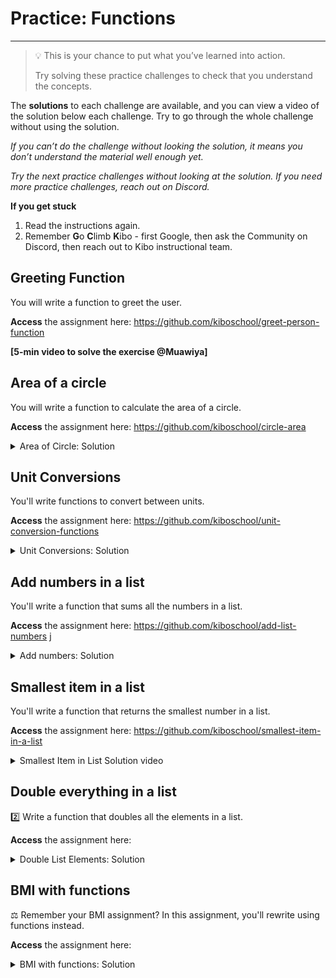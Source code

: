 # Practice: Functions

---

> 💡 This is your chance to put what you’ve learned into action.
>
> Try solving these practice challenges to check that you understand the concepts.

The **solutions** to each challenge are available, and you can view a video of the solution below each challenge.
Try to go through the whole challenge without using the solution.

_If you can’t do the challenge without looking the solution, it means you don’t understand the material well enough yet._

_Try the next practice challenges without looking at the solution. If you need more practice challenges, reach out on Discord._

<aside>

**If you get stuck**
1. Read the instructions again.
2. Remember **G**o **C**limb **K**ibo - first Google, then ask the Community on Discord, then reach out to Kibo instructional team.

</aside>

## Greeting Function

You will write a function to greet the user.

**Access** the assignment here: https://github.com/kiboschool/greet-person-function

**[5-min video to solve the exercise @Muawiya]**

## Area of a circle

You will write a function to calculate the area of a circle.

**Access** the assignment here: https://github.com/kiboschool/circle-area

<details><summary>Area of Circle: Solution</summary>

[https://www.loom.com/embed/3dc8a9528ec34f11a7788cfc97260fe6](https://www.loom.com/embed/3dc8a9528ec34f11a7788cfc97260fe6)

</details>

## Unit Conversions

You'll write functions to convert between units.

**Access** the assignment here: https://github.com/kiboschool/unit-conversion-functions

<details><summary>Unit Conversions: Solution</summary>

<div style="position: relative; padding-bottom: 56.25%; height: 0;"><iframe src="https://www.loom.com/embed/2d54920d817e4a09ba9f55aa4503aea4" frameborder="0" webkitallowfullscreen mozallowfullscreen allowfullscreen style="position: absolute; top: 0; left: 0; width: 100%; height: 100%;"></iframe></div>

</details>

## Add numbers in a list

You'll write a function that sums all the numbers in a list.

**Access** the assignment here: https://github.com/kiboschool/add-list-numbers
j

<details><summary>Add numbers: Solution</summary>

[https://www.loom.com/embed/f7b55b70584e43e582843b0cb2727951](https://www.loom.com/embed/f7b55b70584e43e582843b0cb2727951)

</details>

## Smallest item in a list

You'll write a function that returns the smallest number in a list.

**Access** the assignment here: https://github.com/kiboschool/smallest-item-in-a-list

<details><summary>Smallest Item in List Solution video</summary>

[https://www.loom.com/embed/ce072cbb36ba4b5b8cd2906eafd54d51](https://www.loom.com/embed/ce072cbb36ba4b5b8cd2906eafd54d51)

</details>

## Double everything in a list

2️⃣ Write a function that doubles all the elements in a list.

**Access** the assignment here:

<details><summary>Double List Elements: Solution</summary>

[https://www.loom.com/embed/00403a0bf79f4c9c826533cd8a16c3b0](https://www.loom.com/embed/00403a0bf79f4c9c826533cd8a16c3b0)

</details>

## BMI with functions


⚖️ Remember your BMI assignment? In this assignment, you'll rewrite using functions instead.

**Access** the assignment here:


<details><summary>BMI with functions: Solution</summary>

<div style="position: relative; padding-bottom: 56.25%; height: 0;"><iframe src="https://www.youtube.com/embed/m0gZdAMbIG8" title="YouTube video player" frameborder="0" allow="accelerometer; autoplay; clipboard-write; encrypted-media; gyroscope; picture-in-picture" allowfullscreen style="position: absolute; top: 0; left: 0; width: 100%; height: 100%;"></iframe></div>

</summary>